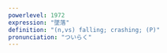 ```yaml
---
powerlevel: 1972
expression: "墜落"
definition: "(n,vs) falling; crashing; (P)"
pronunciation: "ついらく"
---
```


